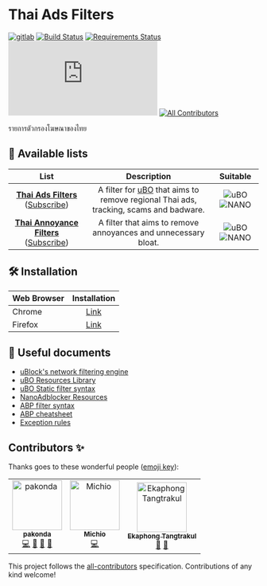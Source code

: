 # Thai Ads Filters

[![gitlab](https://img.shields.io/badge/gitlab-mirror-red.svg?logo=gitlab)](https://gitlab.com/adblock-thai/thai-ads-filter)
[![Build Status](https://travis-ci.org/adblock-thai/thai-ads-filter.svg?branch=master)](https://travis-ci.org/adblock-thai/thai-ads-filter)
[![Requirements Status](https://requires.io/github/adblock-thai/thai-ads-filter/requirements.svg?branch=master)](https://requires.io/github/adblock-thai/thai-ads-filter/requirements/?branch=master)
[![Repo size](https://img.badgesize.io/adblock-thai/thai-ads-filter/gh-pages/subscription.txt?style=flat-round&label=filter%20size)](https://github.com/adblock-thai/thai-ads-filter)
[![All Contributors](https://img.shields.io/badge/all_contributors-3-orange.svg?style=flat-round)](#contributors)

รายการตัวกรองโฆษณาของไทย

## :page_facing_up: Available lists

| List | Description  | Suitable |
|:---------:|:-------------:|:--------:|
**[Thai Ads Filters](https://adblock-thai.github.io/thai-ads-filter/subscription.txt)** ([Subscribe][Thai Ads Filter Subscribe]) | A filter for [uBO](https://github.com/gorhill/uBlock) that aims to remove regional Thai ads, tracking, scams and badware. | ![uBO][uBO] ![NANO][NANO]
**[Thai Annoyance Filters](https://adblock-thai.github.io/thai-ads-filter/annoyance.txt)** ([Subscribe][Thai Annoyance Filter Subscribe]) | A filter that aims to remove annoyances and unnecessary bloat. | ![uBO][uBO] ![NANO][NANO]

[Thai Ads Filter Subscribe]: https://subscribe.adblockplus.org/?location=https://adblock-thai.github.io/thai-ads-filter/subscription.txt&amp;title=Thai%20Adblock%20List
[Thai Annoyance Filter Subscribe]: https://subscribe.adblockplus.org/?location=https://adblock-thai.github.io/thai-ads-filter/annoyance.txt&amp;title=Thai%20Annoyances%20List

[uBO]: https://adblock-thai.github.io/adblock_logo/ublock.png
[AG]: https://adblock-thai.github.io/adblock_logo/adguard_new.png
[ADB]: https://adblock-thai.github.io/adblock_logo/adblock.png
[ABP]: https://adblock-thai.github.io/adblock_logo/adblock_plus.png
[NANO]: https://adblock-thai.github.io/adblock_logo/nano.png

## 🛠 Installation

| Web Browser | Installation |
|----------|:-------------:|
| Chrome   |  [Link](https://adblock-thai.github.io/%E0%B8%A7%E0%B8%B4%E0%B8%98%E0%B8%B5%E0%B8%95%E0%B8%B4%E0%B8%94%E0%B8%95%E0%B8%B1%E0%B9%89%E0%B8%87%E0%B9%82%E0%B8%9B%E0%B8%A3%E0%B9%81%E0%B8%81%E0%B8%A3%E0%B8%A1%E0%B8%9A%E0%B8%A5%E0%B9%87%E0%B8%AD%E0%B8%81%E0%B9%82%E0%B8%86%E0%B8%A9%E0%B8%93%E0%B8%B2%E0%B8%AA%E0%B8%B3%E0%B8%AB%E0%B8%A3%E0%B8%B1%E0%B8%9A-chrome) |
| Firefox  |  [Link](https://adblock-thai.github.io/%E0%B8%A7%E0%B8%B4%E0%B8%98%E0%B8%B5%E0%B8%95%E0%B8%B4%E0%B8%94%E0%B8%95%E0%B8%B1%E0%B9%89%E0%B8%87%E0%B9%82%E0%B8%9B%E0%B8%A3%E0%B9%81%E0%B8%81%E0%B8%A3%E0%B8%A1%E0%B8%9A%E0%B8%A5%E0%B9%87%E0%B8%AD%E0%B8%81%E0%B9%82%E0%B8%86%E0%B8%A9%E0%B8%93%E0%B8%B2%E0%B8%AA%E0%B8%B3%E0%B8%AB%E0%B8%A3%E0%B8%B1%E0%B8%9A-firefox)   |

## 📝 Useful documents

- [uBlock's network filtering engine](https://github.com/gorhill/uBlock/wiki/Overview-of-uBlock's-network-filtering-engine)
- [uBO Resources Library](https://github.com/gorhill/uBlock/wiki/Resources-Library)
- [uBO Static filter syntax](https://github.com/gorhill/uBlock/wiki/Static-filter-syntax)
- [NanoAdblocker Resources](https://github.com/NanoAdblocker/NanoFilters/blob/master/NanoFiltersSource/NanoResources.txt)
- [ABP filter syntax](https://help.eyeo.com/en/adblockplus/how-to-write-filters)
- [ABP cheatsheet](https://adblockplus.org/filter-cheatsheet)
- [Exception rules](https://help.eyeo.com/en/adblockplus/how-to-write-filters#elemhide_exceptions)

## Contributors ✨

Thanks goes to these wonderful people ([emoji key](https://allcontributors.org/docs/en/emoji-key)):

<!-- ALL-CONTRIBUTORS-LIST:START - Do not remove or modify this section -->
<!-- prettier-ignore-start -->
<!-- markdownlint-disable -->
<table>
  <tr>
    <td align="center"><a href="https://github.com/pakonda"><img src="https://avatars1.githubusercontent.com/u/6489925?v=4" width="100px;" alt="pakonda"/><br /><sub><b>pakonda</b></sub></a><br /><a href="https://github.com/adblock-thai/thai-ads-filter/commits?author=pakonda" title="Code">💻</a> <a href="https://github.com/adblock-thai/thai-ads-filter/commits?author=pakonda" title="Documentation">📖</a> <a href="#filter-pakonda" title="People who help create filter list">🚫</a> <a href="#blog-pakonda" title="Blogposts">📝</a></td>
    <td align="center"><a href="https://github.com/powwadol"><img src="https://avatars0.githubusercontent.com/u/42528750?v=4" width="100px;" alt="Michio"/><br /><sub><b>Michio</b></sub></a><br /><a href="https://github.com/adblock-thai/thai-ads-filter/commits?author=powwadol" title="Code">💻</a></td>
    <td align="center"><a href="https://github.com/EKAPHONG"><img src="https://avatars0.githubusercontent.com/u/39004906?v=4" width="100px;" alt="Ekaphong Tangtrakul"/><br /><sub><b>Ekaphong Tangtrakul</b></sub></a><br /><a href="#question-EKAPHONG" title="Answering Questions">💬</a> <a href="#filter-EKAPHONG" title="People who help create filter list">🚫</a></td>
  </tr>
</table>

<!-- markdownlint-enable -->
<!-- prettier-ignore-end -->
<!-- ALL-CONTRIBUTORS-LIST:END -->

This project follows the [all-contributors](https://github.com/all-contributors/all-contributors) specification. Contributions of any kind welcome!
